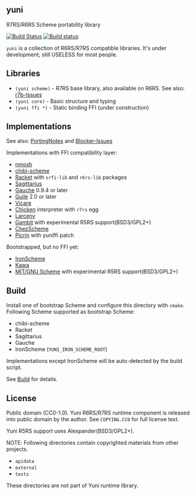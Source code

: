 yuni
----

R7RS/R6RS Scheme portability library

[![Build Status](https://travis-ci.org/okuoku/yuni.svg?branch=master)](https://travis-ci.org/okuoku/yuni)
[![Build status](https://ci.appveyor.com/api/projects/status/0mtb3ldlwk2qwvck/branch/master?svg=true)](https://ci.appveyor.com/project/okuoku/yuni/branch/master)

`yuni` is a collection of R6RS/R7RS compatible libraries. It's under development; still USELESS for most people.

## Libraries

 * `(yuni scheme)` - R7RS base library, also available on R6RS. See also: [r7b-Issues][]
 * `(yuni core)` - Basic structure and typing
 * `(yuni ffi *)` - Static binding FFI (under construction)

## Implementations

See also: [PortingNotes][] and [Blocker-Issues][]

Implementations with FFI compatibility layer:

 * [nmosh](https://github.com/okuoku/mosh)
 * [chibi-scheme](http://synthcode.com/wiki/chibi-scheme)
 * [Racket](https://racket-lang.org/) with `srfi-lib` and `r6rs-lib` packages
 * [Sagittarius](https://bitbucket.org/ktakashi/sagittarius-scheme/wiki/Home)
 * [Gauche](http://practical-scheme.net/gauche/) 0.9.4 or later
 * [Guile](http://www.gnu.org/software/guile/) 2.0 or later
 * [Vicare](http://marcomaggi.github.io/vicare.html)
 * [Chicken](http://www.call-cc.org/) interpreter with `r7rs` egg
 * [Larceny](http://larcenists.org/)
 * [Gambit](http://gambitscheme.org/) with experimental R5RS support(BSD3/GPL2+)
 * [ChezScheme](https://github.com/cisco/ChezScheme)
 * [Picrin](https://github.com/picrin-scheme/picrin) with yuniffi patch

Bootstrapped, but no FFI yet:

 * [IronScheme](https://github.com/leppie/IronScheme)
 * [Kawa](http://www.gnu.org/software/kawa/)
 * [MIT/GNU Scheme](https://www.gnu.org/software/mit-scheme/) with experimental R5RS support(BSD3/GPL2+)

## Build

Install one of bootstrap Scheme and configure this directory with `cmake`. Following Scheme supported as bootstrap Scheme:

 * chibi-scheme
 * Racket
 * Sagittarius
 * Gauche
 * IronScheme (`YUNI_IRON_SCHEME_ROOT`)

Implementations except IronScheme will be auto-detected by the build script.

See [Build][] for details.

## License

Public domain (CC0-1.0). Yuni R6RS/R7RS runtime component is released into public domain by the author. See `COPYING.CC0` for full license text.

Yuni R5RS support uses Alexpander(BSD3/GPL2+).

NOTE: Following directories contain copyrighted materials from other projects.

 * `apidata`
 * `external`
 * `tests`

These directories are not part of Yuni runtime library.


[Blocker-Issues]: https://github.com/okuoku/yuni/issues?q=is%3Aissue+is%3Aopen+label%3AExtern-Blocker
[r7b-Issues]: https://github.com/okuoku/yuni/issues?q=is%3Aissue+is%3Aopen+label%3ALib-R7RSBridge
[PortingNotes]: https://github.com/okuoku/yuni/tree/master/doc/PortingNotes
[Build]: https://github.com/okuoku/yuni/tree/master/build

